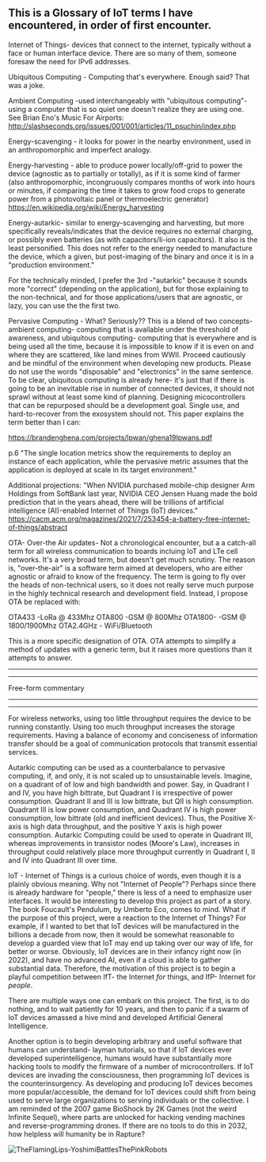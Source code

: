 This is a Glossary of IoT terms I have encountered, in order of first encounter.
---------------------------------------------------------------------------------

Internet of Things- devices that connect to the internet, typically without a face or human interface device. There are so many of them, someone foresaw the need for IPv6 addresses.

Ubiquitous Computing - Computing that's everywhere. Enough said? That was a joke.

Ambient Computing -used interchangeably with "ubiquitous computing"- using a computer that is so quiet one doesn't realize they are using one. See Brian Eno's Music For Airports: http://slashseconds.org/issues/001/001/articles/11_psuchin/index.php

Energy-scavenging - it looks for power in the nearby environment, used in an anthropomorphic and imperfect analogy. 

Energy-harvesting - able to produce power locally/off-grid to power the device (agnostic as to partially or totally), as if it is some kind of farmer (also anthropomorphic, incongruously compares months of work into hours or minutes, if comparing the time it takes to grow food crops to generate power from a photovoltaic panel or thermoelectric generator) https://en.wikipedia.org/wiki/Energy_harvesting

Energy-autarkic- similar to energy-scavenging and harvesting, but more specifically reveals/indicates that the device requires no external charging, or possibly even batteries (as with capacitors/li-ion capacitors). It also is the least personified. This does not refer to the energy needed to manufacture the device, which a given, but post-imaging of the binary and once it is in a "production environment."

For the technically minded, I prefer the 3rd -"autarkic" because it sounds more "correct" (depending on the application), but for those explaining to the non-technical, and for those applications/users that are agnostic, or lazy, you can use the the first two.

Pervasive Computing - What? Seriously?? 
This is a blend of two concepts- ambient computing- computing that is available under the threshold of awareness, and ubiquitous computing- computing that is everywhere and is being used all the time, because it is impossible to know if it is even on and where they are scattered, like land mines from WWII.
Proceed cautiously and be mindful of the environment when developing new products. Please do not use the words "disposable" and "electronics" in the same sentence. To be clear, ubiquitous computing is already here- it's just that if there is going to be an inevitable rise in number of connected devices, it should not sprawl without at least some kind of planning. Designing micocontrollers that can be repurposed should be a development goal. Single use, and hard-to-recover from the exosystem should not.
This paper explains the term better than I can: 

https://brandenghena.com/projects/lpwan/ghena19lpwans.pdf

p.6 "The single location metrics show the requirements to deploy an instance of each application, while the pervasive metric assumes that the application is deployed at scale in its target environment." 

Additional projections: "When NVIDIA purchased mobile-chip designer Arm Holdings from SoftBank last year, NVIDIA CEO Jensen Huang made the bold prediction that in the years ahead, there will be trillions of artificial intelligence (AI)-enabled Internet of Things (IoT) devices." https://cacm.acm.org/magazines/2021/7/253454-a-battery-free-internet-of-things/abstract

OTA- Over-the Air updates- Not a chronological encounter, but a a catch-all term for all wireless communication to boards incluing IoT and LTe cell networks. It's a very broad term, but doesn't get much scrutiny. The reason is, "over-the-air" is a software term aimed at developers, who are either agnostic or afraid to know of the frequency. The term is going to fly over the heads of non-technical users, so it does not really serve much purpose in the highly technical research and development field. Instead, I propose OTA be replaced with:

OTA433 -LoRa @ 433Mhz
OTA800  -GSM @ 800Mhz
OTA1800- -GSM @ 1800/1900Mhz
OTA2.4GHz - WiFi/Bluetooth

This is a more specific designation of OTA. OTA attempts to simplify a method of updates with a generic term, but it raises more questions than it attempts to answer.  

-------------------------------
-------------------------------
Free-form commentary

-------------------------------
-------------------------------

For wireless networks, using too little throughput requires the device to be running constantly. Using too much throughput increases the storage requirements. Having a balance of economy and conciseness of information transfer should be a goal of communication protocols that transmit essential services.

Autarkic computing can be used as a counterbalance to pervasive computing, if, and only, it is not scaled up to unsustainable levels. Imagine, on a quadrant of of low and high bandwidth and power. Say, in Quadrant I and IV, you have high bittrate, but Quadrant I is irrespective of power consumption. Quadrant II and III is low bittrate, but QII is high consumption. Quadrant III is low power consumption, and Quadrant IV is high power consumption, low bittrate (old and inefficient devices). Thus, the Positive X-axis is high data throughput, and the positive Y axis is high power consumption. Autarkic Computing could be used to operate in Quadrant III, whereas improvements in transistor nodes (Moore's Law), increases in throughput could relatively place more throughput currently in Quadrant I, II and IV into Quadrant III over time. 

IoT - Internet of Things is a curious choice of words, even though it is a plainly obvious meaning. Why not "Internet of People"? Perhaps since there is already hardware for "people," there is less of a need to emphasize user interfaces. It would be interesting to develop this project as part of a story. The book Foucault's Pendulum, by Umberto Eco, comes to mind. What if the purpose of this project, were a reaction to the Internet of Things? For example, if I wanted to bet that IoT devices will be manufactured in the billions a decade from now, then it would be somewhat reasonable to develop a guarded view that IoT may end up taking over our way of life, for better or worse. Obviously, IoT devices are in their infancy right now (in 2022), and have no advanced AI, even if a cloud is able to gather substantial data. Therefore, the motivation of this project is to begin a playful competition between IfT- the Internet <i>for</i> things, and IfP- Internet for <i>people</i>. 

There are multiple ways one can embark on this project. The first, is to do nothing, and to wait patiently for 10 years, and then to panic if a swarm of IoT devices amassed a hive mind and developed Artificial General Intelligence.

Another option is to begin developing arbitrary and useful software that humans can understand- layman tutorials, so that if IoT devices ever developed superintelligence, humans would have substantially more hacking tools to modify the firmware of a number of microcontrollers. If IoT devices are invading the consciousness, then programming IoT devices is the counterinsurgency. As developing and producing IoT devices becomes more popular/accessible, the demand for IoT devices could shift from being used to serve large organizations to serving individuals or the collective. I am reminded of the 2007 game BioShock by 2K Games (not the weird Infinite Sequel), where parts are unlocked for hacking vending machines and reverse-programming drones. If there are no tools to do this in 2032, how helpless will humanity be in Rapture?   

![TheFlamingLips-YoshimiBattlesThePinkRobots](https://user-images.githubusercontent.com/76194453/203817273-21fa52b2-dcdf-42d5-b84e-05b08813e68e.jpg)
